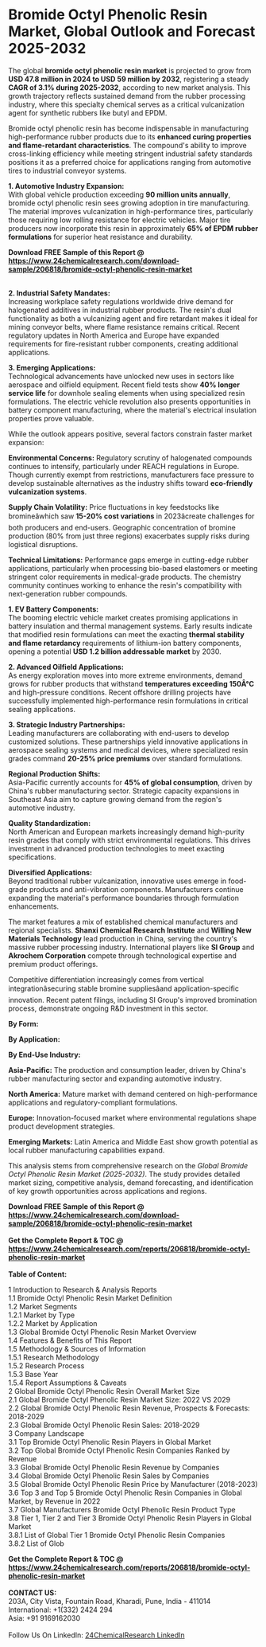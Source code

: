 <h1>Bromide Octyl Phenolic Resin Market, Global Outlook and Forecast 2025-2032</h1><p>The global <strong>bromide octyl phenolic resin market</strong> is projected to grow from <strong>USD 47.8 million in 2024 to USD 59 million by 2032</strong>, registering a steady <strong>CAGR of 3.1% during 2025-2032</strong>, according to new market analysis. This growth trajectory reflects sustained demand from the rubber processing industry, where this specialty chemical serves as a critical vulcanization agent for synthetic rubbers like butyl and EPDM.</p><p>Bromide octyl phenolic resin has become indispensable in manufacturing high-performance rubber products due to its <strong>enhanced curing properties and flame-retardant characteristics</strong>. The compound's ability to improve cross-linking efficiency while meeting stringent industrial safety standards positions it as a preferred choice for applications ranging from automotive tires to industrial conveyor systems.</p><p><strong>1. Automotive Industry Expansion:</strong><br>
With global vehicle production exceeding <strong>90 million units annually</strong>, bromide octyl phenolic resin sees growing adoption in tire manufacturing. The material improves vulcanization in high-performance tires, particularly those requiring low rolling resistance for electric vehicles. Major tire producers now incorporate this resin in approximately <strong>65% of EPDM rubber formulations</strong> for superior heat resistance and durability.</p><div><b>Download FREE Sample of this Report @ 
            <a href="https://www.24chemicalresearch.com/download-sample/206818/bromide-octyl-phenolic-resin-market">
            https://www.24chemicalresearch.com/download-sample/206818/bromide-octyl-phenolic-resin-market</a></b></div><br><p><strong>2. Industrial Safety Mandates:</strong><br>
Increasing workplace safety regulations worldwide drive demand for halogenated additives in industrial rubber products. The resin's dual functionality as both a vulcanizing agent and fire retardant makes it ideal for mining conveyor belts, where flame resistance remains critical. Recent regulatory updates in North America and Europe have expanded requirements for fire-resistant rubber components, creating additional applications.</p><p><strong>3. Emerging Applications:</strong><br>
Technological advancements have unlocked new uses in sectors like aerospace and oilfield equipment. Recent field tests show <strong>40% longer service life</strong> for downhole sealing elements when using specialized resin formulations. The electric vehicle revolution also presents opportunities in battery component manufacturing, where the material's electrical insulation properties prove valuable.</p><p>While the outlook appears positive, several factors constrain faster market expansion:</p><p><strong>Environmental Concerns:</strong> Regulatory scrutiny of halogenated compounds continues to intensify, particularly under REACH regulations in Europe. Though currently exempt from restrictions, manufacturers face pressure to develop sustainable alternatives as the industry shifts toward <strong>eco-friendly vulcanization systems</strong>.</p><p><strong>Supply Chain Volatility:</strong> Price fluctuations in key feedstocks like bromineâwhich saw <strong>15-20% cost variations</strong> in 2023âcreate challenges for both producers and end-users. Geographic concentration of bromine production (80% from just three regions) exacerbates supply risks during logistical disruptions.</p><p><strong>Technical Limitations:</strong> Performance gaps emerge in cutting-edge rubber applications, particularly when processing bio-based elastomers or meeting stringent color requirements in medical-grade products. The chemistry community continues working to enhance the resin's compatibility with next-generation rubber compounds.</p><p><strong>1. EV Battery Components:</strong><br>
The booming electric vehicle market creates promising applications in battery insulation and thermal management systems. Early results indicate that modified resin formulations can meet the exacting <strong>thermal stability and flame retardancy</strong> requirements of lithium-ion battery components, opening a potential <strong>USD 1.2 billion addressable market</strong> by 2030.</p><p><strong>2. Advanced Oilfield Applications:</strong><br>
As energy exploration moves into more extreme environments, demand grows for rubber products that withstand <strong>temperatures exceeding 150Â°C</strong> and high-pressure conditions. Recent offshore drilling projects have successfully implemented high-performance resin formulations in critical sealing applications.</p><p><strong>3. Strategic Industry Partnerships:</strong><br>
Leading manufacturers are collaborating with end-users to develop customized solutions. These partnerships yield innovative applications in aerospace sealing systems and medical devices, where specialized resin grades command <strong>20-25% price premiums</strong> over standard formulations.</p><p><strong>Regional Production Shifts:</strong><br>
	Asia-Pacific currently accounts for <strong>45% of global consumption</strong>, driven by China's rubber manufacturing sector. Strategic capacity expansions in Southeast Asia aim to capture growing demand from the region's automotive industry.</p><p><strong>Quality Standardization:</strong><br>
	North American and European markets increasingly demand high-purity resin grades that comply with strict environmental regulations. This drives investment in advanced production technologies to meet exacting specifications.</p><p><strong>Diversified Applications:</strong><br>
	Beyond traditional rubber vulcanization, innovative uses emerge in food-grade products and anti-vibration components. Manufacturers continue expanding the material's performance boundaries through formulation enhancements.</p><p>The market features a mix of established chemical manufacturers and regional specialists. <strong>Shanxi Chemical Research Institute</strong> and <strong>Willing New Materials Technology</strong> lead production in China, serving the country's massive rubber processing industry. International players like <strong>SI Group</strong> and <strong>Akrochem Corporation</strong> compete through technological expertise and premium product offerings.</p><p>Competitive differentiation increasingly comes from vertical integrationâsecuring stable bromine suppliesâand application-specific innovation. Recent patent filings, including SI Group's improved bromination process, demonstrate ongoing R&amp;D investment in this sector.</p><p><strong>By Form:</strong></p><p><strong>By Application:</strong></p><p><strong>By End-Use Industry:</strong></p><p><strong>Asia-Pacific:</strong> The production and consumption leader, driven by China's rubber manufacturing sector and expanding automotive industry.</p><p><strong>North America:</strong> Mature market with demand centered on high-performance applications and regulatory-compliant formulations.</p><p><strong>Europe:</strong> Innovation-focused market where environmental regulations shape product development strategies.</p><p><strong>Emerging Markets:</strong> Latin America and Middle East show growth potential as local rubber manufacturing capabilities expand.</p><p>This analysis stems from comprehensive research on the <em>Global Bromide Octyl Phenolic Resin Market (2025-2032)</em>. The study provides detailed market sizing, competitive analysis, demand forecasting, and identification of key growth opportunities across applications and regions.</p><div><b>Download FREE Sample of this Report @ 
            <a href="https://www.24chemicalresearch.com/download-sample/206818/bromide-octyl-phenolic-resin-market">
            https://www.24chemicalresearch.com/download-sample/206818/bromide-octyl-phenolic-resin-market</a></b></div><br><div><b>Get the Complete Report & TOC @ 
            <a href="https://www.24chemicalresearch.com/reports/206818/bromide-octyl-phenolic-resin-market">
            https://www.24chemicalresearch.com/reports/206818/bromide-octyl-phenolic-resin-market</a></b></div><br>
            <b>Table of Content:</b><p>1 Introduction to Research & Analysis Reports<br />
    1.1 Bromide Octyl Phenolic Resin Market Definition<br />
    1.2 Market Segments<br />
        1.2.1 Market by Type<br />
        1.2.2 Market by Application<br />
    1.3 Global Bromide Octyl Phenolic Resin Market Overview<br />
    1.4 Features & Benefits of This Report<br />
    1.5 Methodology & Sources of Information<br />
        1.5.1 Research Methodology<br />
        1.5.2 Research Process<br />
        1.5.3 Base Year<br />
        1.5.4 Report Assumptions & Caveats<br />
2 Global Bromide Octyl Phenolic Resin Overall Market Size<br />
    2.1 Global Bromide Octyl Phenolic Resin Market Size: 2022 VS 2029<br />
    2.2 Global Bromide Octyl Phenolic Resin Revenue, Prospects & Forecasts: 2018-2029<br />
    2.3 Global Bromide Octyl Phenolic Resin Sales: 2018-2029<br />
3 Company Landscape<br />
    3.1 Top Bromide Octyl Phenolic Resin Players in Global Market<br />
    3.2 Top Global Bromide Octyl Phenolic Resin Companies Ranked by Revenue<br />
    3.3 Global Bromide Octyl Phenolic Resin Revenue by Companies<br />
    3.4 Global Bromide Octyl Phenolic Resin Sales by Companies<br />
    3.5 Global Bromide Octyl Phenolic Resin Price by Manufacturer (2018-2023)<br />
    3.6 Top 3 and Top 5 Bromide Octyl Phenolic Resin Companies in Global Market, by Revenue in 2022<br />
    3.7 Global Manufacturers Bromide Octyl Phenolic Resin Product Type<br />
    3.8 Tier 1, Tier 2 and Tier 3 Bromide Octyl Phenolic Resin Players in Global Market<br />
        3.8.1 List of Global Tier 1 Bromide Octyl Phenolic Resin Companies<br />
        3.8.2 List of Glob</p><div><b>Get the Complete Report & TOC @ 
            <a href="https://www.24chemicalresearch.com/reports/206818/bromide-octyl-phenolic-resin-market">
            https://www.24chemicalresearch.com/reports/206818/bromide-octyl-phenolic-resin-market</a></b></div><br><b>CONTACT US:</b><br>
            203A, City Vista, Fountain Road, Kharadi, Pune, India - 411014<br>
            International: +1(332) 2424 294<br>
            Asia: +91 9169162030 <br><br>
            Follow Us On LinkedIn: <a href="https://www.linkedin.com/company/24chemicalresearch/">24ChemicalResearch LinkedIn</a>